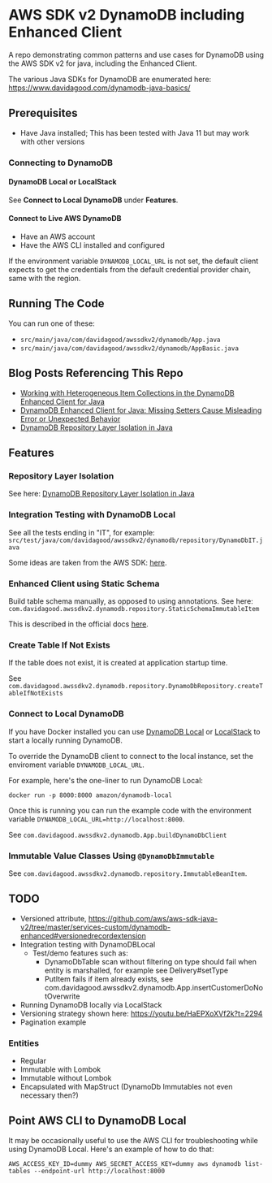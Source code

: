# AWS SDK v2 DynamoDB including Enhanced Client

A repo demonstrating common patterns and use cases for DynamoDB using the AWS SDK v2 for java, including the Enhanced Client.

The various Java SDKs for DynamoDB are enumerated here: https://www.davidagood.com/dynamodb-java-basics/


## Prerequisites

- Have Java installed; This has been tested with Java 11 but may work with other versions

### Connecting to DynamoDB

#### DynamoDB Local or LocalStack

See **Connect to Local DynamoDB** under **Features**.

#### Connect to Live AWS DynamoDB

- Have an AWS account
- Have the AWS CLI installed and configured

If the environment variable `DYNAMODB_LOCAL_URL` is not set, the default client expects 
to get the credentials from the default credential provider chain, 
same with the region.

## Running The Code

You can run one of these: 

- `src/main/java/com/davidagood/awssdkv2/dynamodb/App.java`
- `src/main/java/com/davidagood/awssdkv2/dynamodb/AppBasic.java`

## Blog Posts Referencing This Repo

- [Working with Heterogeneous Item Collections in the DynamoDB Enhanced Client for Java](https://davidagood.com/dynamodb-enhanced-client-java-heterogeneous-item-collections/)
- [DynamoDB Enhanced Client for Java: Missing Setters Cause Misleading Error or Unexpected Behavior](https://davidagood.com/dynamodb-enhanced-client-java-missing-setters/)
- [DynamoDB Repository Layer Isolation in Java](https://davidagood.com/dynamodb-repository-layer-isolation-in-java/)

## Features

### Repository Layer Isolation

See here: [DynamoDB Repository Layer Isolation in Java](https://davidagood.com/dynamodb-repository-layer-isolation-in-java/)

### Integration Testing with DynamoDB Local

See all the tests ending in "IT", for example:
`src/test/java/com/davidagood/awssdkv2/dynamodb/repository/DynamoDbIT.java`

Some ideas are taken from the AWS SDK:
[here](https://github.com/aws/aws-sdk-java-v2/blob/93269d4c0416d0f72e086774265847d6af0d54ec/services-custom/dynamodb-enhanced/src/test/java/software/amazon/awssdk/extensions/dynamodb/mappingclient/functionaltests/LocalDynamoDb.java).

### Enhanced Client using Static Schema

Build table schema manually, as opposed to using annotations. See here: 
`com.davidagood.awssdkv2.dynamodb.repository.StaticSchemaImmutableItem`

This is described in the official docs [here](https://github.com/aws/aws-sdk-java-v2/tree/master/services-custom/dynamodb-enhanced#initialization).

### Create Table If Not Exists

If the table does not exist, it is created at application startup time.

See `com.davidagood.awssdkv2.dynamodb.repository.DynamoDbRepository.createTableIfNotExists`

### Connect to Local DynamoDB

If you have Docker installed you can use
[DynamoDB Local](https://docs.aws.amazon.com/amazondynamodb/latest/developerguide/DynamoDBLocal.html)
or [LocalStack](https://localstack.cloud/) to start a locally running DynamoDB.

To override the DynamoDB client to connect to the local instance, set the enviroment variable
`DYNAMODB_LOCAL_URL`.

For example, here's the one-liner to run DynamoDB Local:

```shell
docker run -p 8000:8000 amazon/dynamodb-local
```

Once this is running you can run the example code with the environment variable
`DYNAMODB_LOCAL_URL=http://localhost:8000`.

See `com.davidagood.awssdkv2.dynamodb.App.buildDynamoDbClient`

### Immutable Value Classes Using `@DynamoDbImmutable`

See `com.davidagood.awssdkv2.dynamodb.repository.ImmutableBeanItem`.

## TODO

- Versioned attribute, https://github.com/aws/aws-sdk-java-v2/tree/master/services-custom/dynamodb-enhanced#versionedrecordextension
- Integration testing with DynamoDBLocal
  - Test/demo features such as:
    - DynamoDbTable scan without filtering on type should fail when entity is marshalled, for example see Delivery#setType
    - PutItem fails if item already exists, see com.davidagood.awssdkv2.dynamodb.App.insertCustomerDoNotOverwrite
- Running DynamoDB locally via LocalStack
- Versioning strategy shown here: https://youtu.be/HaEPXoXVf2k?t=2294
- Pagination example

### Entities

- Regular
- Immutable with Lombok
- Immutable without Lombok
- Encapsulated with MapStruct (DynamoDb Immutables not even necessary then?)

## Point AWS CLI to DynamoDB Local

It may be occasionally useful to use the AWS CLI for troubleshooting while using DynamoDB Local. 
Here's an example of how to do that: 

`AWS_ACCESS_KEY_ID=dummy AWS_SECRET_ACCESS_KEY=dummy aws dynamodb list-tables --endpoint-url http://localhost:8000`
